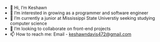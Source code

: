 - 👋 Hi, I’m Keshawn 
- 👀 I’m interested in growing as a programmer and software engineer
- 🌱 I’m currently a junior at Mississippi State Universtiy seeking studying computer science
- 💞️ I’m looking to collaborate on front-end projects
- 📫 How to reach me: Email - keshawndavis472@gmail.com

<!---
Kd-20028/Kd-20028 is a ✨ special ✨ repository because its `README.md` (this file) appears on your GitHub profile.
You can click the Preview link to take a look at your changes.
--->
